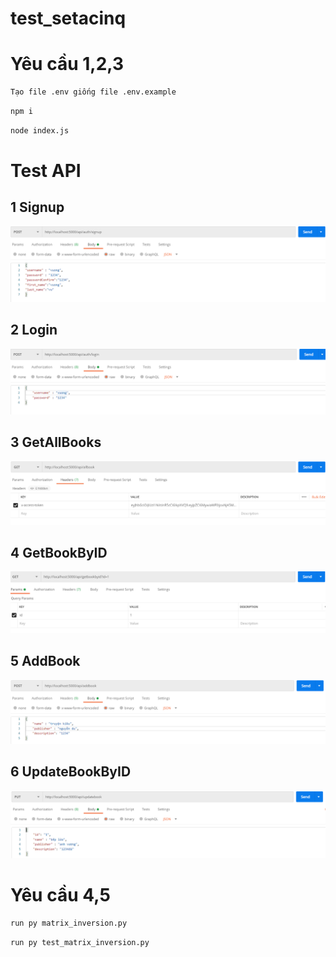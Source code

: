 # test_setacinq

# Yêu cầu 1,2,3

```sh
Tạo file .env giống file .env.example
```
```sh
npm i
```
```sh
node index.js
```

# Test API

## 1 Signup

<img src='image/signup.PNG'></img>

## 2 Login

<img src='image/login.PNG'></img>

## 3 GetAllBooks

<img src='image/allbook.PNG'></img>

## 4 GetBookByID

<img src='image/bookbyid.PNG'></img>

## 5 AddBook

<img src='image/addbook.PNG'></img>

## 6 UpdateBookByID

<img src='image/updatebook.PNG'></img>


# Yêu cầu 4,5

```sh
run py matrix_inversion.py 
```


```sh
run py test_matrix_inversion.py 
```



